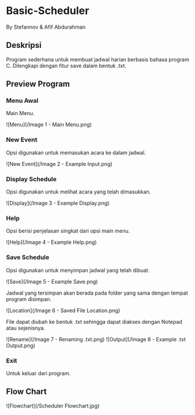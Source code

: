# Basic-Scheduler
By Stefannov & Afif Abdurahman

## Deskripsi
Program sederhana untuk membuat jadwal harian berbasis bahasa program C. Dilengkapi dengan fitur save dalam bentuk .txt.

## Preview Program
### Menu Awal
Main Menu.

![Menu](/Image 1 - Main Menu.png)
 
### New Event
Opsi digunakan untuk memasukan acara ke dalam jadwal.

![New Event](/Image 2 - Example Input.png)

### Display Schedule
Opsi digunakan untuk melihat acara yang telah dimasukkan.

![Display](/Image 3 - Example Display.png)

### Help
Opsi berisi penjelasan singkat dari opsi main menu.

![Help](/Image 4 - Example Help.png)

### Save Schedule
Opsi digunakan untuk menyimpan jadwal yang telah dibuat.

![Save](/Image 5 - Example Save.png)

Jadwal yang tersimpan akan berada pada folder yang sama dengan tempat program disimpan.

![Location](/Image 6 - Saved File Location.png)

File dapat diubah ke bentuk .txt sehingga dapat diakses dengan Notepad atau sejenisnya.

![Rename](/Image 7 - Renaming .txt.png)
![Output](/Image 8 - Example .txt Output.png)

### Exit
Untuk keluar dari program.


## Flow Chart
![Flowchart](/Scheduler Flowchart.jpg)

